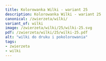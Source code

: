 ```yaml
---
title: Kolorowanka Wilki - wariant 25
description: Kolorowanka Wilki - wariant 25
canonical: /zwierzeta/wilki/
variant_of: wilki
image: /zwierzeta/wilki/25/wilki-25.svg
pdf: /zwierzeta/wilki/25/wilki-25.pdf
alt: "wilki do druku i pokolorowania"
tags:
- zwierzeta
- wilki
---
```

